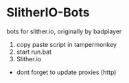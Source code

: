 # SlitherIO-Bots
bots for slither.io, originally by badplayer

1. copy paste script in tampermonkey
2. start run.bat
3. Slither.io

*  dont forget to update proxies (http)
